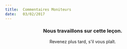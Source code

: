 ```yaml
---
title:  Commentaires Moniteurs
date:   03/02/2017
---
```


### <center>Nous travaillons sur cette leçon.</center>
<center>Revenez plus tard, s'il vous plaît.</center>
